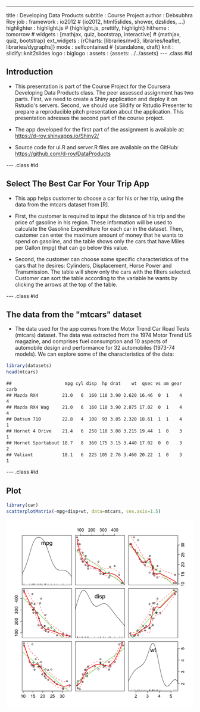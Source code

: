 ---
title       : Developing Data Products
subtitle    : Course Project
author      : Debsubhra Roy
job         : 
framework   : io2012        # {io2012, html5slides, shower, dzslides, ...}
highlighter : highlight.js  # {highlight.js, prettify, highlight}
hitheme     : tomorrow      # 
widgets     : [mathjax, quiz, bootstrap, interactive] # {mathjax, quiz, bootstrap}
ext_widgets : {rCharts: [libraries/nvd3, libraries/leaflet, libraries/dygraphs]}
mode        : selfcontained # {standalone, draft}
knit        : slidify::knit2slides
logo        : 
biglogo     : 
assets      : {assets: ../../assets}
--- .class #id

<style type="text/css">
body {background:grey transparent;
}
</style>

## Introduction

- This presentation is part of the Course Project for the Coursera Developing Data Products class. The peer assessed assignment has two parts. First, we need to create a Shiny application and deploy it on Rstudio's servers. Second, we should use Slidify or Rstudio Presenter to prepare a reproducible pitch presentation about the application. This presentation adresses the second part of the course project. 

- The app developed for the first part of the assignment is available at:<br> https://d-roy.shinyapps.io/Shiny2/ <br>
- Source code for ui.R and server.R files are available on the GitHub:<br> https://github.com/d-roy/DataProducts


--- .class #id

## Select The Best Car For Your Trip App

- This app helps customer to choose a car for his or her trip, using the data from the mtcars dataset from [R].

- First, the customer is required to input the distance of his trip and the price of gasoline in his region. These information will be used to calculate the Gasoline Expenditure for each car in the dataset. Then, customer can enter the maximum amount of money that he  wants to spend on gasoline, and the table shows only the cars that have Miles per Gallon (mpg) that can go below this value.

- Second, the customer can choose some specific characteristics of the cars that he desires: Cylinders, Displacement, Horse Power and Transmission. The table will show only the cars with the filters selected. Customer can sort the table according to the variable he wants by clicking the arrows at the top of the table.

--- .class #id

## The data from the "mtcars" dataset

- The data used for the app comes from the Motor Trend Car Road Tests (mtcars) dataset. The data was extracted from the 1974 Motor Trend US magazine, and comprises fuel consumption and 10 aspects of automobile design and performance for 32 automobiles (1973-74 models). We can explore some of the characteristics of the data:


```r
library(datasets)
head(mtcars)
```

```
##                    mpg cyl disp  hp drat    wt  qsec vs am gear carb
## Mazda RX4         21.0   6  160 110 3.90 2.620 16.46  0  1    4    4
## Mazda RX4 Wag     21.0   6  160 110 3.90 2.875 17.02  0  1    4    4
## Datsun 710        22.8   4  108  93 3.85 2.320 18.61  1  1    4    1
## Hornet 4 Drive    21.4   6  258 110 3.08 3.215 19.44  1  0    3    1
## Hornet Sportabout 18.7   8  360 175 3.15 3.440 17.02  0  0    3    2
## Valiant           18.1   6  225 105 2.76 3.460 20.22  1  0    3    1
```

--- .class #id

## Plot


```r
library(car)
scatterplotMatrix(~mpg+disp+wt, data=mtcars, cex.axis=1.5)
```

![plot of chunk unnamed-chunk-2](assets/fig/unnamed-chunk-2-1.png)
